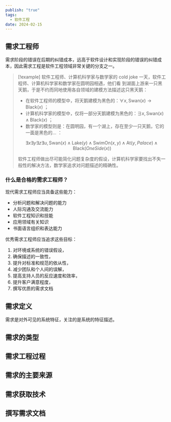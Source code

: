 ```yaml
---
publish: "true"
tags:
  - 软件工程
date: 2024-02-15
---
```

## 需求工程师

需求阶段的错误在后期的纠错成本，远高于软件设计和实现阶段的错误的纠错成本，因此需求工程是软件工程领域非常关键的分支之一。

>[!example] 软件⼯程师、计算机科学家与数学家的 cold joke
>一天，软件工程师、计算机科学家和数学家在圆明园相遇，他们看 到湖面上游来一只黑天鹅，于是不约而同地使用各自领域的建模方法描述这只黑天鹅：
>- 在软件工程师的模型中，将天鹅建模为黑色的：$\forall x,\text{Swan}(x)\to \text{Black}(x)$ ；
>- 计算机科学家的模型中，仅将一部分天鹅建模为黑色的：$\exists x,\text{Swan}(x)\wedge\text{Black}(x)$ ；
>- 数学家的模型则是：在圆明园，有一个湖上，存在至少一只天鹅，它的一面是黑色的… ：
>
>$$
>\exists x\exists y\exists z\exists u,\text{Swan}(x)\wedge\text{Lake}(y)\wedge\text{SwimOn}(x,y)\wedge\text{At}(y,Palace)\wedge\text{Black}(OneSide(x))
>$$
>
>软件工程师做出尽可能简化问题复杂度的假设，计算机科学家要找出不失一般性的解决方法，数学家追求对问题描述的精确性。

### 什么是合格的需求工程师？

现代需求工程师应当具备这些能力：
- 分析问题和解决问题的能力
- 人际沟通及交流能力
- 软件工程知识和技能
- 应用领域有关知识
- 书面语言组织和表达能力

优秀需求工程师应当追求这些目标：
1. 对环境或系统的错误假设，
2. 确保描述的一致性，
3. 提升对标准和规范的依从性，
4. 减少团队和个人间的误解，
5. 提高支持人员的反应速度和效率，
6. 提升客户满意程度，
7. 撰写优质的需求文档

## 需求定义

需求是对外可见的系统特征，关注的是系统的特征描述。

## 需求的类型

## 需求工程过程

## 需求的主要来源

## 需求获取技术

## 撰写需求文档